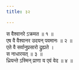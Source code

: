 ```yaml
---
title: ३२

---
```

स वैश्वानरे ऽक्रमत ॥ १ ॥  
एष वै वैश्वानर उदयन् पवमानः ॥ २ ॥  
एते वै सर्वानुप्रसारो द्रुह्यते ।  
स नाधारयत् ॥ ३ ॥  
ध्रियन्ते ऽस्मिन् प्राणा य एवं वेद ॥ ४ ॥  
